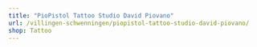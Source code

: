 ```yaml
---
title: "PioPistol Tattoo Studio David Piovano"
url: /villingen-schwenningen/piopistol-tattoo-studio-david-piovano/
shop: Tattoo
---
```

